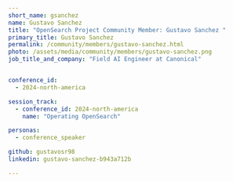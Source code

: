 ```yaml
---
short_name: gsanchez
name: Gustavo Sanchez
title: "OpenSearch Project Community Member: Gustavo Sanchez "
primary_title: Gustavo Sanchez
permalink: /community/members/gustavo-sanchez.html
photo: /assets/media/community/members/gustavo-sanchez.png
job_title_and_company: "Field AI Engineer at Canonical"


conference_id:
  - 2024-north-america

session_track:
  - conference_id: 2024-north-america
    name: "Operating OpenSearch"

personas:
  - conference_speaker

github: gustavosr98
linkedin: gustavo-sanchez-b943a712b

---
```

